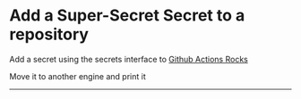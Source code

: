 # Add a Super-Secret Secret to a repository

Add a secret using the secrets interface to [Github Actions Rocks](https://github.com/acorn-technology/github_actions_rocks)

Move it to another engine and print it

---
